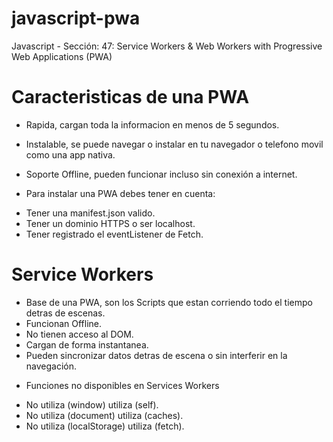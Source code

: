 # javascript-pwa
Javascript - Sección: 47: Service Workers &amp; Web Workers with Progressive Web Applications (PWA)

# Caracteristicas de una PWA
- Rapida, cargan toda la informacion en menos de 5 segundos.
- Instalable, se puede navegar o instalar en tu navegador o telefono movil como una app nativa.
- Soporte Offline, pueden funcionar incluso sin conexión a internet.

- Para instalar una PWA debes tener en cuenta:
* Tener una manifest.json valido.
* Tener un dominio HTTPS o ser localhost.
* Tener registrado el eventListener de Fetch.


# Service Workers
- Base de una PWA, son los Scripts que estan corriendo todo el tiempo detras de escenas.
- Funcionan Offline.
- No tienen acceso al DOM.
- Cargan de forma instantanea.
- Pueden sincronizar datos detras de escena o sin interferir en la navegación.

* Funciones no disponibles en Services Workers
- No utiliza (window) utiliza (self).
- No utiliza (document) utiliza (caches).
- No utiliza (localStorage) utiliza (fetch).
